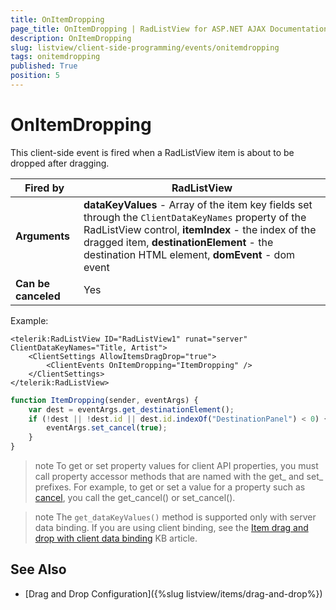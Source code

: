 ```yaml
---
title: OnItemDropping
page_title: OnItemDropping | RadListView for ASP.NET AJAX Documentation
description: OnItemDropping
slug: listview/client-side-programming/events/onitemdropping
tags: onitemdropping
published: True
position: 5
---
```


# OnItemDropping


This client-side event is fired when a RadListView item is about to be dropped after dragging.


|  **Fired by**  | RadListView |
| ------ | ------ |
| **Arguments** | **dataKeyValues** - Array of the item key fields set through the `ClientDataKeyNames` property of the RadListView control, **itemIndex** - the index of the dragged item, **destinationElement** - the destination HTML element, **domEvent** - dom event|
| **Can be canceled** |Yes|

Example:

````ASP.NET
<telerik:RadListView ID="RadListView1" runat="server" ClientDataKeyNames="Title, Artist">
    <ClientSettings AllowItemsDragDrop="true">
        <ClientEvents OnItemDropping="ItemDropping" />
    </ClientSettings>
</telerik:RadListView>
````



````JavaScript
function ItemDropping(sender, eventArgs) {
    var dest = eventArgs.get_destinationElement();
    if (!dest || !dest.id || dest.id.indexOf("DestinationPanel") < 0) {
        eventArgs.set_cancel(true);
    }
}
````



>note To get or set property values for client API properties, you must call property accessor methods that are named with the get_ and set_ prefixes. For example, to get or set a value for a property such as [cancel](https://msdn.microsoft.com/en-us/library/bb310859.aspx), you call the get_cancel() or set_cancel().

>note The `get_dataKeyValues()` method is supported only with server data binding. If you are using client binding, see the [Item drag and drop with client data binding](https://www.telerik.com/support/kb/aspnet-ajax/listview/details/item-drag-and-drop-with-client-data-binding) KB article.


## See Also

* [Drag and Drop Configuration]({%slug listview/items/drag-and-drop%})
